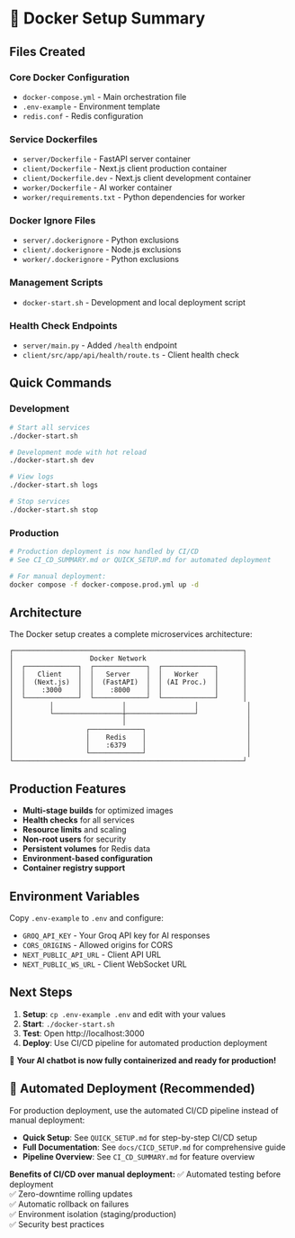 # 🐳 Docker Setup Summary

## Files Created

### Core Docker Configuration
- `docker-compose.yml` - Main orchestration file
- `.env-example` - Environment template
- `redis.conf` - Redis configuration

### Service Dockerfiles
- `server/Dockerfile` - FastAPI server container
- `client/Dockerfile` - Next.js client production container
- `client/Dockerfile.dev` - Next.js client development container
- `worker/Dockerfile` - AI worker container
- `worker/requirements.txt` - Python dependencies for worker

### Docker Ignore Files
- `server/.dockerignore` - Python exclusions
- `client/.dockerignore` - Node.js exclusions
- `worker/.dockerignore` - Python exclusions

### Management Scripts
- `docker-start.sh` - Development and local deployment script

### Health Check Endpoints
- `server/main.py` - Added `/health` endpoint
- `client/src/app/api/health/route.ts` - Client health check

## Quick Commands

### Development
```bash
# Start all services
./docker-start.sh

# Development mode with hot reload
./docker-start.sh dev

# View logs
./docker-start.sh logs

# Stop services
./docker-start.sh stop
```

### Production
```bash
# Production deployment is now handled by CI/CD
# See CI_CD_SUMMARY.md or QUICK_SETUP.md for automated deployment

# For manual deployment:
docker compose -f docker-compose.prod.yml up -d
```

## Architecture

The Docker setup creates a complete microservices architecture:

```
┌─────────────────────────────────────────────────────────┐
│                   Docker Network                        │
│  ┌─────────────┐  ┌─────────────┐  ┌─────────────┐      │
│  │   Client    │  │   Server    │  │   Worker    │      │
│  │  (Next.js)  │  │  (FastAPI)  │  │ (AI Proc.)  │      │
│  │    :3000    │  │    :8000    │  │             │      │
│  └─────────────┘  └─────────────┘  └─────────────┘      │
│         │                 │                 │            │
│         └─────────────────┼─────────────────┘            │
│                           │                              │
│                  ┌─────────────┐                         │
│                  │    Redis    │                         │
│                  │    :6379    │                         │
│                  └─────────────┘                         │
└─────────────────────────────────────────────────────────┘
```

## Production Features

- **Multi-stage builds** for optimized images
- **Health checks** for all services
- **Resource limits** and scaling
- **Non-root users** for security
- **Persistent volumes** for Redis data
- **Environment-based configuration**
- **Container registry support**

## Environment Variables

Copy `.env-example` to `.env` and configure:

- `GROQ_API_KEY` - Your Groq API key for AI responses
- `CORS_ORIGINS` - Allowed origins for CORS
- `NEXT_PUBLIC_API_URL` - Client API URL
- `NEXT_PUBLIC_WS_URL` - Client WebSocket URL

## Next Steps

1. **Setup**: `cp .env-example .env` and edit with your values
2. **Start**: `./docker-start.sh`
3. **Test**: Open http://localhost:3000
4. **Deploy**: Use CI/CD pipeline for automated production deployment

🚀 **Your AI chatbot is now fully containerized and ready for production!**

## 🔄 Automated Deployment (Recommended)

For production deployment, use the automated CI/CD pipeline instead of manual deployment:

- **Quick Setup**: See `QUICK_SETUP.md` for step-by-step CI/CD setup
- **Full Documentation**: See `docs/CICD_SETUP.md` for comprehensive guide
- **Pipeline Overview**: See `CI_CD_SUMMARY.md` for feature overview

**Benefits of CI/CD over manual deployment:**
✅ Automated testing before deployment  
✅ Zero-downtime rolling updates  
✅ Automatic rollback on failures  
✅ Environment isolation (staging/production)  
✅ Security best practices
